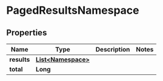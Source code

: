 

# PagedResultsNamespace


## Properties

| Name | Type | Description | Notes |
|------------ | ------------- | ------------- | -------------|
|**results** | [**List&lt;Namespace&gt;**](Namespace.md) |  |  |
|**total** | **Long** |  |  |



